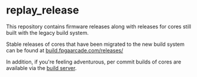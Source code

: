 # replay_release

This repository contains firmware releases along with releases for cores 
still built with the legacy build system.

Stable releases of cores that have been migrated to the new build system
can be found at [build.fpgaarcade.com/releases/](https://build.fpgaarcade.com/releases/)

In addition, if you're feeling adventurous, per commit builds of cores are
available via the [build server](https://build.fpgaarcade.com/).
